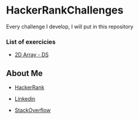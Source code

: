 # HackerRankChallenges
Every challenge I develop, I will put in this repository

### List of exercicies
* [2D Array - DS](https://www.hackerrank.com/challenges/2d-array/problem)

## About Me
* [HackerRank](https://www.hackerrank.com/pedrobragadev)

* [Linkedin](https://www.linkedin.com/in/pedrobragadev/)

* [StackOverflow](https://stackoverflow.com/story/pedrobragadev)